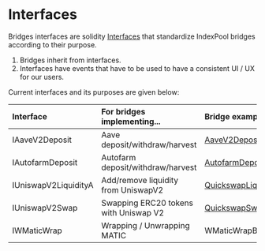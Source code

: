 # Interfaces

Bridges interfaces are solidity [Interfaces](https://docs.soliditylang.org/en/latest/contracts.html?highlight=Interfaces#interfaces) that standardize IndexPool bridges according to their purpose. 

1. Bridges inherit from interfaces.
2. Interfaces have events that have to be used to have a consistent UI / UX for our users.

Current interfaces and its purposes are given below:

| Interface | For bridges implementing... | Bridge examples |
| :--- | :--- | :--- |
| IAaveV2Deposit | Aave deposit/withdraw/harvest | [AaveV2DepositBridge](https://docs.indexpool.org/developer/bridges/trusted-bridges/aave-v2-deposit-bridge) |
| IAutofarmDeposit | Autofarm deposit/withdraw/harvest | [AutofarmDepositBridge](https://docs.indexpool.org/developer/bridges/trusted-bridges/autofarm-deposit-bridge) |
| IUniswapV2LiquidityA | Add/remove liquidity from UniswapV2 | [QuickswapLiquidityBridge](https://docs.indexpool.org/developer/bridges/trusted-bridges/quickswap-liquidity-bridge) |
| IUniswapV2Swap | Swapping ERC20 tokens with Uniswap V2 | [QuickswapSwapBridge](https://docs.indexpool.org/developer/bridges/trusted-bridges/quickswap-swap-bridge) |
| IWMaticWrap | Wrapping / Unwrapping MATIC  | WMaticWrapBridge |



